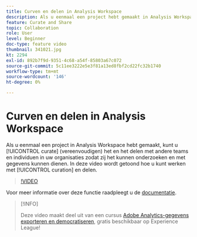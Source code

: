 ```yaml
---
title: Curven en delen in Analysis Workspace
description: Als u eenmaal een project hebt gemaakt in Analysis Workspace, kunt u het beheren (vereenvoudigen) en delen met andere teams en personen in uw organisaties, zodat zij het kunnen verkennen en zelf kunnen dienen met gegevens. In deze video ziet u hoe u met curatie en delen werkt.
feature: Curate and Share
topic: Collaboration
role: User
level: Beginner
doc-type: feature video
thumbnail: 341021.jpg
kt: 2294
exl-id: 892b7f9d-9351-4c68-a54f-85803a67c072
source-git-commit: 5c11ee3222e5e3f81a13ed8fbf2cd22fc32b1740
workflow-type: tm+mt
source-wordcount: '146'
ht-degree: 0%

---
```


# Curven en delen in Analysis Workspace

Als u eenmaal een project in Analysis Workspace hebt gemaakt, kunt u [!UICONTROL curate] (vereenvoudigen) het en het delen met andere teams en individuen in uw organisaties zodat zij het kunnen onderzoeken en met gegevens kunnen dienen. In deze video wordt getoond hoe u kunt werken met [!UICONTROL curation] en delen.

>[!VIDEO](https://video.tv.adobe.com/v/341021/?quality=12&learn=on)

Voor meer informatie over deze functie raadpleegt u de [documentatie](https://experienceleague.adobe.com/docs/analytics/analyze/analysis-workspace/curate-share/curate.html?lang=en).

>[!INFO]
>
> Deze video maakt deel uit van een cursus [Adobe Analytics-gegevens exporteren en democratiseren](https://experienceleague.adobe.com/?recommended=Analytics-A-1-2022.1.democratizing), gratis beschikbaar op Experience League!